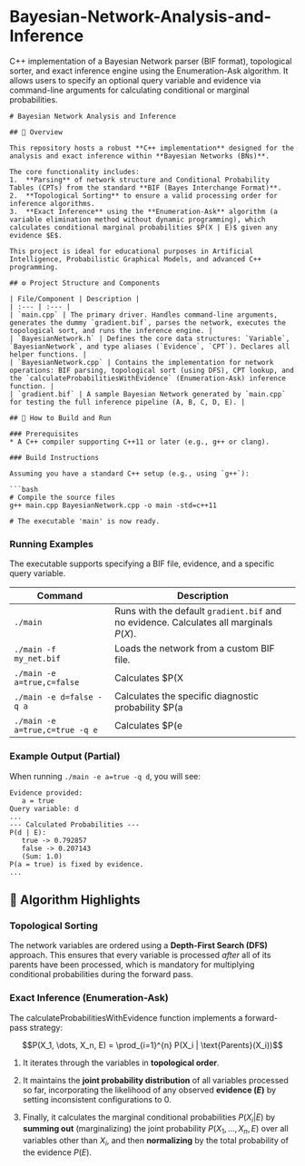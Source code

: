 # Bayesian-Network-Analysis-and-Inference

C++ implementation of a Bayesian Network parser (BIF format), topological sorter, and exact inference engine using the Enumeration-Ask algorithm. It allows users to specify an optional query variable and evidence via command-line arguments for calculating conditional or marginal probabilities.


````
# Bayesian Network Analysis and Inference

## 🧠 Overview

This repository hosts a robust **C++ implementation** designed for the analysis and exact inference within **Bayesian Networks (BNs)**.

The core functionality includes:
1.  **Parsing** of network structure and Conditional Probability Tables (CPTs) from the standard **BIF (Bayes Interchange Format)**.
2.  **Topological Sorting** to ensure a valid processing order for inference algorithms.
3.  **Exact Inference** using the **Enumeration-Ask** algorithm (a variable elimination method without dynamic programming), which calculates conditional marginal probabilities $P(X | E)$ given any evidence $E$.

This project is ideal for educational purposes in Artificial Intelligence, Probabilistic Graphical Models, and advanced C++ programming.

## ⚙️ Project Structure and Components

| File/Component | Description |
| :--- | :--- |
| `main.cpp` | The primary driver. Handles command-line arguments, generates the dummy `gradient.bif`, parses the network, executes the topological sort, and runs the inference engine. |
| `BayesianNetwork.h` | Defines the core data structures: `Variable`, `BayesianNetwork`, and type aliases (`Evidence`, `CPT`). Declares all helper functions. |
| `BayesianNetwork.cpp` | Contains the implementation for network operations: BIF parsing, topological sort (using DFS), CPT lookup, and the `calculateProbabilitiesWithEvidence` (Enumeration-Ask) inference function. |
| `gradient.bif` | A sample Bayesian Network generated by `main.cpp` for testing the full inference pipeline (A, B, C, D, E). |

## 🚀 How to Build and Run

### Prerequisites
* A C++ compiler supporting C++11 or later (e.g., g++ or clang).

### Build Instructions

Assuming you have a standard C++ setup (e.g., using `g++`):

```bash
# Compile the source files
g++ main.cpp BayesianNetwork.cpp -o main -std=c++11

# The executable 'main' is now ready.
````

### Running Examples

The executable supports specifying a BIF file, evidence, and a specific query variable.

|**Command**|**Description**|
|---|---|
|`./main`|Runs with the default `gradient.bif` and no evidence. Calculates all marginals $P(X)$.|
|`./main -f my_net.bif`|Loads the network from a custom BIF file.|
|`./main -e a=true,c=false`|Calculates $P(X|
|`./main -e d=false -q a`|Calculates the specific diagnostic probability $P(a|
|`./main -e a=true,c=true -q e`|Calculates $P(e|

### Example Output (Partial)

When running `./main -e a=true -q d`, you will see:

```
Evidence provided: 
   a = true
Query variable: d
...
--- Calculated Probabilities ---
P(d | E):
   true -> 0.792857 
   false -> 0.207143
   (Sum: 1.0)
P(a = true) is fixed by evidence.
...
```

## 📐 Algorithm Highlights

### Topological Sorting

The network variables are ordered using a **Depth-First Search (DFS)** approach. This ensures that every variable is processed _after_ all of its parents have been processed, which is mandatory for multiplying conditional probabilities during the forward pass.

### Exact Inference (Enumeration-Ask)

The calculateProbabilitiesWithEvidence function implements a forward-pass strategy:

$$P(X_1, \dots, X_n, E) = \prod_{i=1}^{n} P(X_i | \text{Parents}(X_i))$$

1. It iterates through the variables in **topological order**.
    
2. It maintains the **joint probability distribution** of all variables processed so far, incorporating the likelihood of any observed **evidence ($E$)** by setting inconsistent configurations to $0$.
    
3. Finally, it calculates the marginal conditional probabilities $P(X_i | E)$ by **summing out** (marginalizing) the joint probability $P(X_1, \dots, X_n, E)$ over all variables other than $X_i$, and then **normalizing** by the total probability of the evidence $P(E)$.